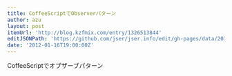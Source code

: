 ```yaml
---
title: CoffeeScriptでObserverパターン
author: azu
layout: post
itemUrl: 'http://blog.kzfmix.com/entry/1326513844'
editJSONPath: 'https://github.com/jser/jser.info/edit/gh-pages/data/2012/01/index.json'
date: '2012-01-16T19:00:00Z'
---
```

CoffeeScriptでオブザーブパターン
